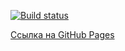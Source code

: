 [![Build status](https://ci.appveyor.com/api/projects/status/vagrn8wwgtmgqi1a?svg=true)](https://ci.appveyor.com/project/Kryazheva/ahj-forms)

[Ссылка на GitHub Pages]()
